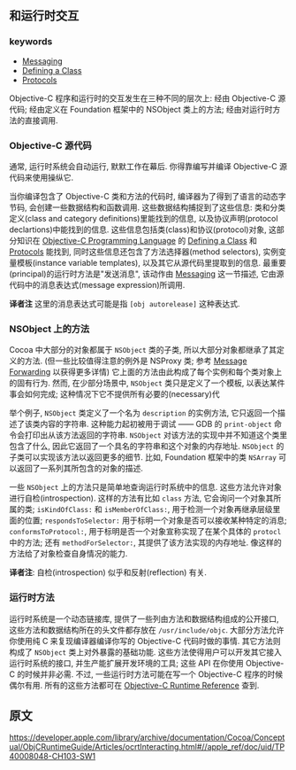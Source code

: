 ## 和运行时交互

### keywords

- [Messaging]
- [Defining a Class]
- [Protocols]

Objective-C 程序和运行时的交互发生在三种不同的层次上: 经由 Objective-C 源代码; 经由定义在 Foundation 框架中的 NSObject 类上的方法; 经由对运行时方法的直接调用.

### Objective-C 源代码

通常, 运行时系统会自动运行, 默默工作在幕后. 你得靠编写并编译 Objective-C 源代码来使用操纵它.

当你编译包含了 Objective-C 类和方法的代码时, 编译器为了得到了语言的动态字节码, 会创建一些数据结构和函数调用. 这些数据结构捕捉到了这些信息: 类和分类定义(class and category definitions)里能找到的信息, 以及协议声明(protocol declartions)中能找到的信息. 这些信息包括类(class)和协议(protocol)对象, 这部分知识在 [Objective-C Programming Language] 的 [Defining a Class] 和 [Protocols] 能找到, 同时这些信息还包含了方法选择器(method selectors), 实例变量模板(instance variable templates), 以及其它从源代码里提取到的信息. 最重要(principal)的运行时方法是"发送消息", 该动作由 [Messaging] 这一节描述, 它由源代码中的消息表达式(message expression)所调用.

**译者注** 这里的消息表达式可能是指 `[obj autorelease]` 这种表达式.

### NSObject 上的方法

[Message Forwarding]:https://developer.apple.com/library/archive/documentation/Cocoa/Conceptual/ObjCRuntimeGuide/Articles/ocrtForwarding.html#//apple_ref/doc/uid/TP40008048-CH105-SW1码.

Cocoa 中大部分的对象都属于 `NSObject` 类的子类, 所以大部分对象都继承了其定义的方法. (但一些比较值得注意的例外是 NSProxy 类; 参考 [Message Forwarding] 以获得更多详情) 它上面的方法由此构成了每个实例和每个类对象上的固有行为. 然而, 在少部分场景中, `NSObject` 类只是定义了一个模板, 以表达某件事会如何完成; 这种情况下它不提供所有必要的(necessary)代

举个例子, `NSObject` 类定义了一个名为 `description` 的实例方法, 它只返回一个描述了该类内容的字符串. 这种能力起初被用于调试 —— GDB 的 `print-object` 命令会打印出从该方法返回的字符串. `NSObject` 对该方法的实现中并不知道这个类里包含了什么, 因此它返回了一个具名的字符串和这个对象的内存地址. `NSObject` 的子类可以实现该方法以返回更多的细节. 比如, Foundation 框架中的类 `NSArray` 可以返回了一系列其所包含的对象的描述.

一些 `NSObject` 上的方法只是简单地查询运行时系统中的信息. 这些方法允许对象进行自检(introspection). 这样的方法有比如 `class` 方法, 它会询问一个对象其所属的类; `isKindOfClass:` 和 `isMemberOfClass:`, 用于检测一个对象再继承层级里面的位置; `respondsToSelector:` 用于标明一个对象是否可以接收某种特定的消息; `conformsToProtocol:`, 用于标明是否一个对象宣称实现了在某个具体的 `protocl` 中的方法; 还有 `methodForSelector:`, 其提供了该方法实现的内存地址. 像这样的方法给了对象检查自身情况的能力.

**译者注**: 自检(introspection) 似乎和反射(reflection) 有关.

[Defining a Class]:https://developer.apple.com/library/archive/documentation/Cocoa/Conceptual/ObjectiveC/Chapters/ocDefiningClasses.html#//apple_ref/doc/uid/TP30001163-CH12
[Protocols]:https://developer.apple.com/library/archive/documentation/Cocoa/Conceptual/ObjectiveC/Chapters/ocProtocols.html#//apple_ref/doc/uid/TP30001163-CH15
[Objective-C Programming Language]:https://developer.apple.com/library/archive/documentation/Cocoa/Conceptual/ObjectiveC/Introduction/introObjectiveC.html#//apple_ref/doc/uid/TP30001163
[Messaging]:https://developer.apple.com/library/archive/documentation/Cocoa/Conceptual/ObjCRuntimeGuide/Articles/ocrtHowMessagingWorks.html#//apple_ref/doc/uid/TP40008048-CH104-SW1

### 运行时方法

[Objective-C Runtime Reference]:https://developer.apple.com/documentation/objectivec/objective_c_runtime

运行时系统是一个动态链接库, 提供了一些列由方法和数据结构组成的公开接口, 这些方法和数据结构所在的头文件都存放在 `/usr/include/objc`. 大部分方法允许你使用纯 C 来复现编译器编译你写的 Objective-C 代码时做的事情. 其它方法则构成了 `NSObject` 类上对外暴露的基础功能. 这些方法使得用户可以开发其它接入运行时系统的接口, 并生产能扩展开发环境的工具; 这些 API 在你使用 Objective-C 的时候并非必需. 不过, 一些运行时方法可能在写一个 Objective-C 程序的时候偶尔有用. 所有的这些方法都可在 [Objective-C Runtime Reference] 查到.

## 原文

https://developer.apple.com/library/archive/documentation/Cocoa/Conceptual/ObjCRuntimeGuide/Articles/ocrtInteracting.html#//apple_ref/doc/uid/TP40008048-CH103-SW1